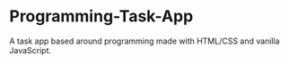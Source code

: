# Programming-Task-App
A task app based around programming made with HTML/CSS and vanilla JavaScript. 
